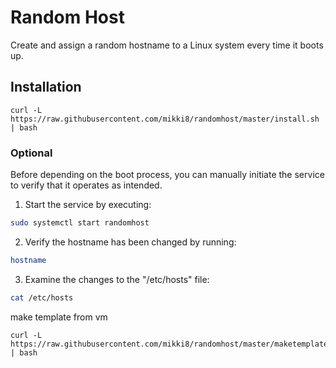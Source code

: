 
# Random Host

Create and assign a random hostname to a Linux system every time it boots up.


## Installation
```
curl -L https://raw.githubusercontent.com/mikki8/randomhost/master/install.sh | bash
```

### Optional

Before depending on the boot process, you can manually initiate the service to verify that it operates as intended.

1. Start the service by executing:
```bash
sudo systemctl start randomhost
```
2. Verify the hostname has been changed by running:
```bash
hostname
```
3. Examine the changes to the "/etc/hosts" file:
```bash
cat /etc/hosts
```

make template from vm
```
curl -L https://raw.githubusercontent.com/mikki8/randomhost/master/maketemplate.sh | bash
```
